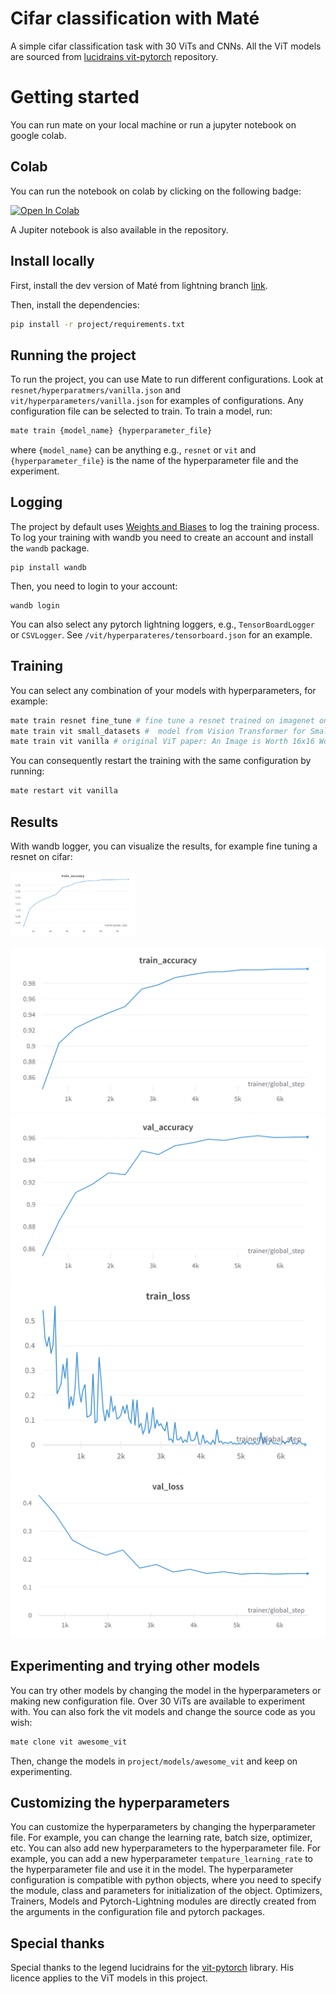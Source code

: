 # Cifar classification with Maté
A simple cifar classification task with 30 ViTs and CNNs. All the ViT models are sourced from [lucidrains vit-pytorch](https://github.com/lucidrains/vit-pytorch) repository. 

# Getting started

You can run mate on your local machine or run a jupyter notebook on google colab.

## Colab

You can run the notebook on colab by clicking on the following badge:

[![Open In Colab](https://colab.research.google.com/assets/colab-badge.svg)](https://colab.research.google.com/github/lrhm/cifar-classification/blob/main/vit_mate.ipynb)

A Jupiter notebook is also available in the repository.

## Install locally

First, install the dev version of Maté from lightning branch [link](https://github.com/ilex-paraguariensis/yerbamate/tree/lightning).

Then, install the dependencies:
```bash
pip install -r project/requirements.txt
```


## Running the project
To run the project, you can use Mate to run different configurations. Look at `resnet/hyperparatmers/vanilla.json` and `vit/hyperparameters/vanilla.json` for examples of configurations. Any configuration file can be selected to train. To train a model, run:
```bash
mate train {model_name} {hyperparameter_file}
```
where `{model_name}` can be anything e.g., `resnet` or `vit` and `{hyperparameter_file}` is the name of the hyperparameter file and the experiment.

## Logging
The project by default uses [Weights and Biases](https://wandb.ai/) to log the training process. To log your training with wandb you need to create an account and install the `wandb` package. 
```
pip install wandb
```
Then, you need to login to your account:
```
wandb login
```

You can also select any pytorch lightning loggers, e.g., `TensorBoardLogger` or `CSVLogger`. See `/vit/hyperparateres/tensorboard.json` for an example.

## Training

You can select any combination of your models with hyperparameters, for example:
```bash
mate train resnet fine_tune # fine tune a resnet trained on imagenet on cifar
mate train vit small_datasets #  model from Vision Transformer for Small-Size Datasets paper
mate train vit vanilla # original ViT paper: An Image is Worth 16x16 Words: Transformers for Image Recognition at Scale
```

You can consequently restart the training with the same configuration by running:
```bash
mate restart vit vanilla
```

## Results
With wandb logger, you can visualize the results, for example fine tuning a resnet on cifar:

<img src="/images/train_accuracy.png" alt="drawing" width="200"/>

![Train Accuracy](/images/train_accuracy.png?raw=true "Train accuracy")
![Validation Accuracy](/images/val_accuracy.png?raw=true "Validation accuracy")
![Train Loss](/images/train_loss.png?raw=true "Train loss")
![Validation Loss](/images/val_loss.png?raw=true "Validation loss")


## Experimenting and trying other models
You can try other models by changing the model in the hyperparameters or making new configuration file. Over 30 ViTs are available to experiment with. You can also fork the vit models and change the source code as you wish:
```bash
mate clone vit awesome_vit
```
Then, change the models in `project/models/awesome_vit` and keep on experimenting.

## Customizing the hyperparameters
You can customize the hyperparameters by changing the hyperparameter file. For example, you can change the learning rate, batch size, optimizer, etc. You can also add new hyperparameters to the hyperparameter file. For example, you can add a new hyperparameter `tempature_learning_rate` to the hyperparameter file and use it in the model. The hyperparameter configuration is compatible with python objects, where you need to specify the module, class and parameters for initialization of the object. Optimizers, Trainers, Models and Pytorch-Lightning modules are directly created from the arguments in the configuration file and pytorch packages.

## Special thanks
Special thanks to the legend lucidrains for the [vit-pytorch](https://github.com/lucidrains/vit-pytorch) library. His licence applies to the ViT models in this project.